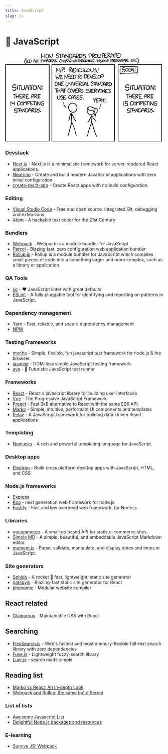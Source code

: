 ```yaml
---
title: JavaScript
slug: js
---
```


# 🥕 JavaScript

![](js/universal-standard.png)

### Devstack

- [Next.js](https://github.com/zeit/next.js) - Next.js is a minimalistic framework for server-rendered React applications.
- [Neutrino](https://github.com/mozilla-neutrino/neutrino-dev) - Create and build modern JavaScript applications with zero initial configuration. 
- [create-react-app](https://github.com/facebookincubator/create-react-app) - Create React apps with no build configuration.

### Editing

- [Visual Studio Code](https://code.visualstudio.com/download) - Free and open source. Integrated Git, debugging and extensions.
- [Atom](https://atom.io/) - A hackable text editor for the 21st Century

### Bundlers

- [Webpack](https://webpack.js.org/) - Webpack is a module bundler for JavaScript 
- [Parcel](https://parceljs.org/) - Blazing fast, zero configuration web application bundler
- [Rollup.js](https://rollupjs.org/) - Rollup is a module bundler for JavaScript which compiles small pieces of code into a something larger and more complex, such as a library or application.

### QA Tools

- [xo](https://github.com/xojs/xo) - ❤️ JavaScript linter with great defaults
- [ESLint](https://github.com/eslint/eslint) - A fully pluggable tool for identifying and reporting on patterns in JavaScript.

### Dependency management

- [Yarn](https://yarnpkg.com/lang/en/) - Fast, reliable, and secure dependency management
- [NPM](https://www.npmjs.com/)

### Testing Frameworks

- [mocha](https://github.com/mochajs/mocha) - Simple, flexible, fun javascript test framework for node.js & the browser.
- [jasmine](https://github.com/jasmine/jasmine) - DOM-less simple JavaScript testing framework.
- [ava](https://github.com/avajs/ava) - 🚀 Futuristic JavaScript test runner

### Frameworks

- [React](https://facebook.github.io/react/) - React a javascript library for building user interfaces
- [Vue](https://vuejs.org/) - The Progressive JavaScript Framework
- [Preact](https://preactjs.com/) - Fast 3kB alternative to React with the same ES6 API.
- [Marko](http://markojs.com/) - Simple, intuitive, performant UI components and templates 
- [Relay](https://facebook.github.io/relay/) - A JavaScript framework for building data-driven React applications

### Templating

- [Nunjucks](https://mozilla.github.io/nunjucks/) - A rich and powerful templating language for JavaScript.

### Desktop apps

- [Electron](https://electron.atom.io/) - Build cross platform desktop apps with JavaScript, HTML, and CSS

### Node.js frameworks

- [Express](https://expressjs.com/)
- [Koa](http://koajs.com/) - next generation web framework for node.js
- [Fastify](https://github.com/fastify/fastify) - Fast and low overhead web framework, for Node.js

### Libraries

- [gocommerce](https://github.com/netlify/gocommerce) - A small go based API for static e-commerce sites.
- [Simple MD](https://github.com/NextStepWebs/simplemde-markdown-editor) - A simple, beautiful, and embeddable JavaScript Markdown editor.
- [moment.js](https://momentjs.com/) - Parse, validate, manipulate, and display dates and times in JavaScript.

### Site generators

- [Sphido](https://sphido.org) - A rocket 🚀 fast, lightweight, static site generator 
- [gatsbyjs](https://www.gatsbyjs.org/) - Blazing-fast static site generator for React
- [phenomic](https://phenomic.io/) - Modular website compiler

## React related

- [Glamorous](https://glamorous.rocks/) - Maintainable CSS with React

## Searching

- [FlexSearch.js](https://github.com/nextapps-de/flexsearch) - Web's fastest and most memory-flexible full-text search library with zero dependencies
- [Fuse.js](https://fusejs.io/) - Lightweight fuzzy-search library
- [Lunr.js](https://lunrjs.com/) - search made simple

## Reading list

- [Marko vs React: An In-depth Look](https://hackernoon.com/marko-vs-react-an-in-depth-look-767de0a5f9a6)
- [Webpack and Rollup: the same but different](https://medium.com/webpack/webpack-and-rollup-the-same-but-different-a41ad427058c)

### List of lists

- [Awesome Javascript List](https://github.com/sorrycc/awesome-javascript)
- [Delightful Node.js packages and resources](https://node.cool)

### E-learning

- [Survive JS: Webpack](https://survivejs.com/webpack)
